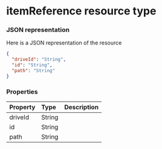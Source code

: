 # itemReference resource type



### JSON representation

Here is a JSON representation of the resource

```json
{
  "driveId": "String",
  "id": "String",
  "path": "String"
}

```
### Properties
| Property	   | Type	|Description|
|:---------------|:--------|:----------|
|driveId|String||
|id|String||
|path|String||
<!-- uuid: c43494ac-d153-4c12-8043-1c7a8b35f34f\n2015-10-09 15:14:08 UTC -->